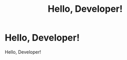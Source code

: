 ﻿---
uid: developers-overview
locale: en
title: Hello, Developer!
dnnversion: 09.02.00
---

# Hello, Developer!

Hello, Developer!
